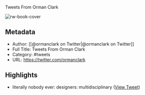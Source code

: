 Tweets From Orman Clark

![rw-book-cover](https://pbs.twimg.com/profile_images/1491808829364973571/005NG4os.jpg)

## Metadata
- Author: [[@ormanclark on Twitter|@ormanclark on Twitter]]
- Full Title: Tweets From Orman Clark
- Category: #tweets
- URL: https://twitter.com/ormanclark

## Highlights
- literally nobody ever:
  designers: multidisciplinary ([View Tweet](https://twitter.com/ormanclark/status/1672276176641949697))
